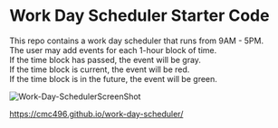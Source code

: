 # Work Day Scheduler Starter Code
This repo contains a work day scheduler that runs from 9AM - 5PM. </br>
The user may add events for each 1-hour block of time.</br>
If the time block has passed, the event will be gray.</br>
If the time block is current, the event will be red. </br>
If the time block is in the future, the event will be green.</br>

![Work-Day-SchedulerScreenShot](https://user-images.githubusercontent.com/99096273/163885331-121a5a08-b702-45e5-a15b-5f98790b0da9.png)
</br>

https://cmc496.github.io/work-day-scheduler/
